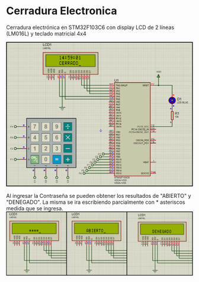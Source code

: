# Cerradura Electronica
Cerradura electrónica en STM32F103C6 con display LCD de 2 líneas (LM016L) y teclado matricial 4x4

![Alt text](img/schematic01.png?raw=true "First Schematic")

Al ingresar la Contraseña se pueden obtener los resultados de "ABIERTO" y "DENEGADO".
La misma se ira escribiendo parcialmente con * asteriscos medida que se ingresa.
![Alt text](img/schematic02.png?raw=true "2nd Schematic")
